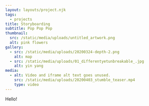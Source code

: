 ```yaml
---
layout: layouts/project.njk
tags:
  - projects
title: Storyboarding
subtitle: Pop Pop Pop
thumbnail:
  src: /static/media/uploads/untitled_artwork.png
  alt: pink flowers
gallery:
  - src: /static/media/uploads/20200324-depth-2.png
    alt: map
  - src: /static/media/uploads/01_differentyetunbreakable_.jpg
    alt: yin yang
media:
  - alt: Video and iframe alt text goes unused.
    src: /static/media/uploads/20200403_stumble_teaser.mp4
    type: video
---
```

Hello!